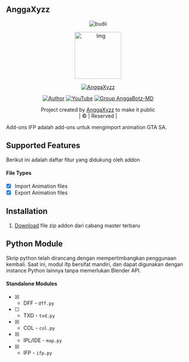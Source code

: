 ## AnggaXyzz
<p align="center">

  <img src="http://readme-typing-svg.herokuapp.com?color=%230B80F7&center=true&vCenter=true&multiline=false&lines=WELCOME;My+name+is+AnggaXyzz;IKUTIN-SOSIALMEDIA+SAYA!!;JANGAN+LUPA+JOIN+GROUP%2C++Bwang+%3A);jangan+lupa+kasih+start+!" alt="budii">

</p>
<div align="center">
  <p align="center">
<img src="https://telegra.ph/file/c8344d6e7deb145cbda20.jpg" alt="Img" width="128" height="128"/>
</p>
 <p align="center">
<a href="#"><img title="AnggaXyzz" src="https://img.shields.io/badge/AnggaXyzz-red?colorA=%23ff0000&colorB=%23017e40&style=for-the-badge"></a>
</p>
  <p align="center">
<a href="https://wa.me/6281997496643"><img title="Author" src="https://img.shields.io/badge/Author-AnggaXyzz/JulieMwol?color=blue&style=for-the-badge&logo=whatsapp"></a>
<a href="https://youtube.com/@AnggaXyzz"><img title="YouTube" src="https://img.shields.io/badge/YouTube-AnggaXyzz/JulieMwol?color=blue&style=for-the-badge&logo=Youtube"></a>
<a href="https://chat.whatsapp.com/E3l5YxNNUx89ecCRpOoOtO"><img title="Group AnggaBotz-MD" src="https://img.shields.io/badge/Group-AnggaBotz-MD/JulieMwol?color=blue&style=for-the-badge&logo=WhatsApp"></a>
</p>
</div>
<p align="center">
Project created by <a href="https://github.com/AnggaXyzZ">AnggaXyzz</a> to make it public
    <br>
       | © |
        Reserved |
    <br> 
</p>


Add-ons IFP adalah add-ons untuk mengimport animation GTA SA.

## Supported Features

Berikut ini adalah daftar fitur yang didukung oleh addon

#### File Types

- [x] Import Animation files
- [x] Export Animation files

## Installation

1. [Download](https://github.com/AnggaXyzZ/Add-ons-DragonFF.git) file zip addon dari cabang master terbaru 

## Python Module

Skrip python telah dirancang dengan mempertimbangkan penggunaan kembali. Saat ini, modul ifp bersifat mandiri, dan dapat digunakan dengan instance Python lainnya tanpa memerlukan Blender API.

#### Standalone Modules

* [X] - DFF - `dff.py`
* [ ] - TXD - `txd.py`
* [X] - COL - `col.py`
* [X] - IPL/IDE - `map.py`
* [x] - IFP - `ifp.py`
